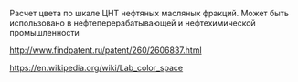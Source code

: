 
Расчет  цвета по шкале ЦНТ нефтяных масляных фракций.
Может быть использовано в нефтеперерабатывающей и нефтехимической промышленности

http://www.findpatent.ru/patent/260/2606837.html

https://en.wikipedia.org/wiki/Lab_color_space
